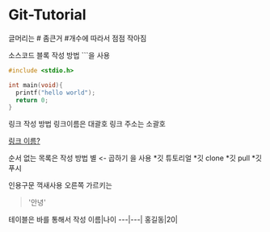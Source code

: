 # Git-Tutorial

글머리는 # 좀큰거 #개수에 따라서 점점 작아짐

소스코드 블록 작성 방법 ```을 사용
```c
#include <stdio.h>

int main(void){
  printf("hello world");
  return 0;
}
```

링크 작성 방법 링크이름은 대괄호 링크 주소는 소괄호

[링크 이름?](http://naver.com)

순서 없는 목록은 작성 방법 별 <- 곱하기 을 사용
*깃 튜토리얼
 *깃 clone
 *깃 pull
 *깃 푸시

인용구문 꺽새사용 오른쪽 가르키는

>'안녕'

테이블은 바를 통해서 작성
이름|나이
---|---|
홍길동|20|
